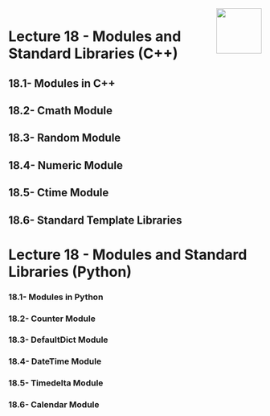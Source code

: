 <img align="right" width="90" height="90" src="https://github.com/cs-MohamedAyman/Computer-Science-Textbooks/blob/master/logos/object-oriented.jpg">

# Lecture 18 - Modules and Standard Libraries (C++)
## 18.1- Modules in C++
## 18.2- Cmath Module
## 18.3- Random Module
## 18.4- Numeric Module
## 18.5- Ctime Module
## 18.6- Standard Template Libraries

# Lecture 18 - Modules and Standard Libraries (Python)
### 18.1- Modules in Python
### 18.2- Counter Module
### 18.3- DefaultDict Module
### 18.4- DateTime Module
### 18.5- Timedelta Module
### 18.6- Calendar Module
